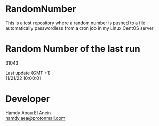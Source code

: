 # RandomNumber    
This is a test repository where a random number is pushed to a file automatically passwordless from a cron job in my Linux CentOS server    
# Random Number of the last run   
31043
      
Last update (GMT +1)    
11/21/22 10:00:01
# Developer    
Hamdy Abou El Anein   
hamdy.aea@protonmail.com
